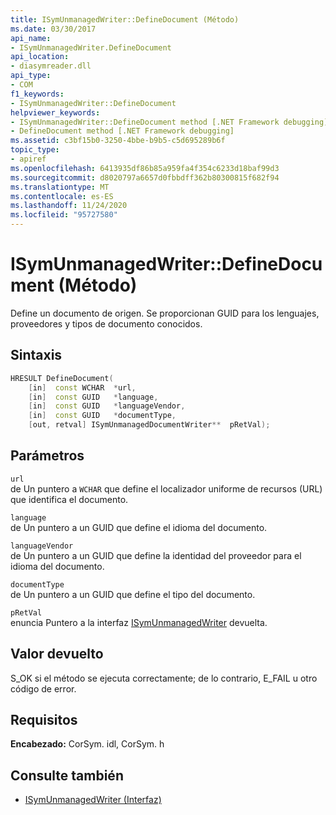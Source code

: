 ```yaml
---
title: ISymUnmanagedWriter::DefineDocument (Método)
ms.date: 03/30/2017
api_name:
- ISymUnmanagedWriter.DefineDocument
api_location:
- diasymreader.dll
api_type:
- COM
f1_keywords:
- ISymUnmanagedWriter::DefineDocument
helpviewer_keywords:
- ISymUnmanagedWriter::DefineDocument method [.NET Framework debugging]
- DefineDocument method [.NET Framework debugging]
ms.assetid: c3bf15b0-3250-4bbe-b9b5-c5d695289b6f
topic_type:
- apiref
ms.openlocfilehash: 6413935df86b85a959fa4f354c6233d18baf99d3
ms.sourcegitcommit: d8020797a6657d0fbbdff362b80300815f682f94
ms.translationtype: MT
ms.contentlocale: es-ES
ms.lasthandoff: 11/24/2020
ms.locfileid: "95727580"
---
```

# <a name="isymunmanagedwriterdefinedocument-method"></a>ISymUnmanagedWriter::DefineDocument (Método)

Define un documento de origen. Se proporcionan GUID para los lenguajes, proveedores y tipos de documento conocidos.  
  
## <a name="syntax"></a>Sintaxis  
  
```cpp  
HRESULT DefineDocument(  
    [in]  const WCHAR  *url,  
    [in]  const GUID   *language,  
    [in]  const GUID   *languageVendor,  
    [in]  const GUID   *documentType,  
    [out, retval] ISymUnmanagedDocumentWriter**  pRetVal);  
```  
  
## <a name="parameters"></a>Parámetros  

 `url`  
 de Un puntero a `WCHAR` que define el localizador uniforme de recursos (URL) que identifica el documento.  
  
 `language`  
 de Un puntero a un GUID que define el idioma del documento.  
  
 `languageVendor`  
 de Un puntero a un GUID que define la identidad del proveedor para el idioma del documento.  
  
 `documentType`  
 de Un puntero a un GUID que define el tipo del documento.  
  
 `pRetVal`  
 enuncia Puntero a la interfaz [ISymUnmanagedWriter](isymunmanagedwriter-interface.md) devuelta.  
  
## <a name="return-value"></a>Valor devuelto  

 S_OK si el método se ejecuta correctamente; de lo contrario, E_FAIL u otro código de error.  
  
## <a name="requirements"></a>Requisitos  

 **Encabezado:** CorSym. idl, CorSym. h  
  
## <a name="see-also"></a>Consulte también

- [ISymUnmanagedWriter (Interfaz)](isymunmanagedwriter-interface.md)
